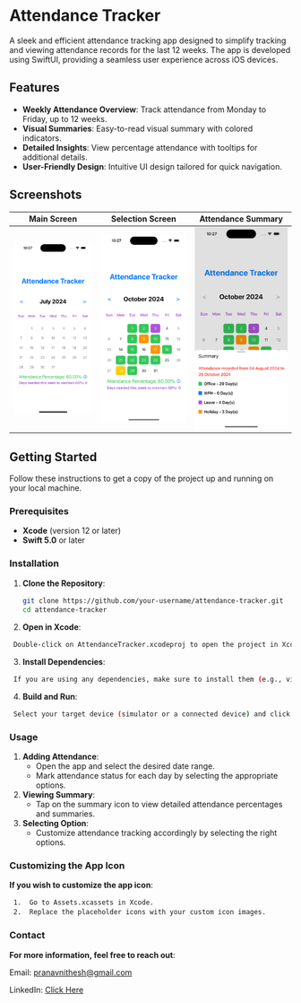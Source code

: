 # Attendance Tracker

A sleek and efficient attendance tracking app designed to simplify tracking and viewing attendance records for the last 12 weeks. The app is developed using SwiftUI, providing a seamless user experience across iOS devices.

## Features

- **Weekly Attendance Overview**: Track attendance from Monday to Friday, up to 12 weeks.
- **Visual Summaries**: Easy-to-read visual summary with colored indicators.
- **Detailed Insights**: View percentage attendance with tooltips for additional details.
- **User-Friendly Design**: Intuitive UI design tailored for quick navigation.

## Screenshots

| Main Screen | Selection Screen | Attendance Summary |
|-------------|--------------------|----------|
| ![Main Screen](screenshots/main_screen.png) | ![Selection Screen](screenshots/summary_screen.png) | ![Attendance Summary](screenshots/settings_screen.png) |

## Getting Started

Follow these instructions to get a copy of the project up and running on your local machine.

### Prerequisites

- **Xcode** (version 12 or later)
- **Swift 5.0** or later

### Installation

1. **Clone the Repository**:
   ```bash
   git clone https://github.com/your-username/attendance-tracker.git
   cd attendance-tracker
   ```
2.	**Open in Xcode**:
   ```bash
	Double-click on AttendanceTracker.xcodeproj to open the project in Xcode.
   ```
3.	**Install Dependencies**:
   ```bash
	If you are using any dependencies, make sure to install them (e.g., via CocoaPods or Swift Package Manager). 
   ```
4.	**Build and Run**:
   ```bash
	Select your target device (simulator or a connected device) and click the Run button.
   ```

### Usage

1.	**Adding Attendance**:
	-	Open the app and select the desired date range.
	-	Mark attendance status for each day by selecting the appropriate options.
2.	**Viewing Summary**:
	-	Tap on the summary icon to view detailed attendance percentages and summaries.
3.	**Selecting Option**:
	-	Customize attendance tracking accordingly by selecting the right options.

### Customizing the App Icon

**If you wish to customize the app icon**:
   ```bash
	1.	Go to Assets.xcassets in Xcode.
	2.	Replace the placeholder icons with your custom icon images.
   ```
### Contact

**For more information, feel free to reach out**:

Email: pranavnithesh@gmail.com

LinkedIn: [Click Here](linkedin.com/in/pranavnithesh)


